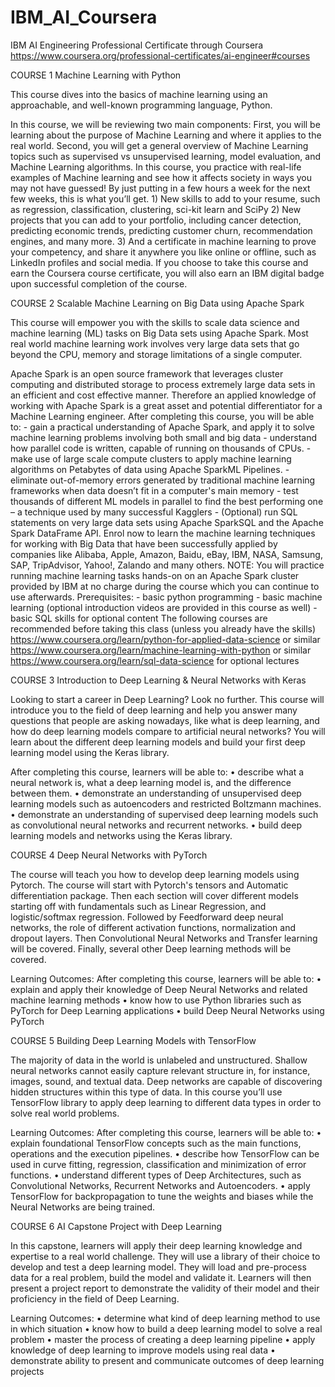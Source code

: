 # IBM_AI_Coursera
IBM AI Engineering Professional Certificate through Coursera
https://www.coursera.org/professional-certificates/ai-engineer#courses

COURSE
1
Machine Learning with Python

This course dives into the basics of machine learning using an approachable, and well-known programming language, Python.

In this course, we will be reviewing two main components: First, you will be learning about the purpose of Machine Learning and where it applies to the real world. Second, you will get a general overview of Machine Learning topics such as supervised vs unsupervised learning, model evaluation, and Machine Learning algorithms. In this course, you practice with real-life examples of Machine learning and see how it affects society in ways you may not have guessed! By just putting in a few hours a week for the next few weeks, this is what you’ll get. 1) New skills to add to your resume, such as regression, classification, clustering, sci-kit learn and SciPy 2) New projects that you can add to your portfolio, including cancer detection, predicting economic trends, predicting customer churn, recommendation engines, and many more. 3) And a certificate in machine learning to prove your competency, and share it anywhere you like online or offline, such as LinkedIn profiles and social media. If you choose to take this course and earn the Coursera course certificate, you will also earn an IBM digital badge upon successful completion of the course.

COURSE
2
Scalable Machine Learning on Big Data using Apache Spark

This course will empower you with the skills to scale data science and machine learning (ML) tasks on Big Data sets using Apache Spark. Most real world machine learning work involves very large data sets that go beyond the CPU, memory and storage limitations of a single computer.

Apache Spark is an open source framework that leverages cluster computing and distributed storage to process extremely large data sets in an efficient and cost effective manner. Therefore an applied knowledge of working with Apache Spark is a great asset and potential differentiator for a Machine Learning engineer. After completing this course, you will be able to: - gain a practical understanding of Apache Spark, and apply it to solve machine learning problems involving both small and big data - understand how parallel code is written, capable of running on thousands of CPUs. - make use of large scale compute clusters to apply machine learning algorithms on Petabytes of data using Apache SparkML Pipelines. - eliminate out-of-memory errors generated by traditional machine learning frameworks when data doesn’t fit in a computer's main memory - test thousands of different ML models in parallel to find the best performing one – a technique used by many successful Kagglers - (Optional) run SQL statements on very large data sets using Apache SparkSQL and the Apache Spark DataFrame API. Enrol now to learn the machine learning techniques for working with Big Data that have been successfully applied by companies like Alibaba, Apple, Amazon, Baidu, eBay, IBM, NASA, Samsung, SAP, TripAdvisor, Yahoo!, Zalando and many others. NOTE: You will practice running machine learning tasks hands-on on an Apache Spark cluster provided by IBM at no charge during the course which you can continue to use afterwards. Prerequisites: - basic python programming - basic machine learning (optional introduction videos are provided in this course as well) - basic SQL skills for optional content The following courses are recommended before taking this class (unless you already have the skills) https://www.coursera.org/learn/python-for-applied-data-science or similar https://www.coursera.org/learn/machine-learning-with-python or similar https://www.coursera.org/learn/sql-data-science for optional lectures

COURSE
3
Introduction to Deep Learning & Neural Networks with Keras

Looking to start a career in Deep Learning? Look no further. This course will introduce you to the field of deep learning and help you answer many questions that people are asking nowadays, like what is deep learning, and how do deep learning models compare to artificial neural networks? You will learn about the different deep learning models and build your first deep learning model using the Keras library.

After completing this course, learners will be able to: • describe what a neural network is, what a deep learning model is, and the difference between them. • demonstrate an understanding of unsupervised deep learning models such as autoencoders and restricted Boltzmann machines. • demonstrate an understanding of supervised deep learning models such as convolutional neural networks and recurrent networks. • build deep learning models and networks using the Keras library.

COURSE
4
Deep Neural Networks with PyTorch

The course will teach you how to develop deep learning models using Pytorch. The course will start with Pytorch's tensors and Automatic differentiation package. Then each section will cover different models starting off with fundamentals such as Linear Regression, and logistic/softmax regression. Followed by Feedforward deep neural networks, the role of different activation functions, normalization and dropout layers. Then Convolutional Neural Networks and Transfer learning will be covered. Finally, several other Deep learning methods will be covered.

Learning Outcomes: After completing this course, learners will be able to: • explain and apply their knowledge of Deep Neural Networks and related machine learning methods • know how to use Python libraries such as PyTorch for Deep Learning applications • build Deep Neural Networks using PyTorch

COURSE
5
Building Deep Learning Models with TensorFlow

The majority of data in the world is unlabeled and unstructured. Shallow neural networks cannot easily capture relevant structure in, for instance, images, sound, and textual data. Deep networks are capable of discovering hidden structures within this type of data. In this course you’ll use TensorFlow library to apply deep learning to different data types in order to solve real world problems.

Learning Outcomes: After completing this course, learners will be able to: • explain foundational TensorFlow concepts such as the main functions, operations and the execution pipelines. • describe how TensorFlow can be used in curve fitting, regression, classification and minimization of error functions. • understand different types of Deep Architectures, such as Convolutional Networks, Recurrent Networks and Autoencoders. • apply TensorFlow for backpropagation to tune the weights and biases while the Neural Networks are being trained.

COURSE
6
AI Capstone Project with Deep Learning

In this capstone, learners will apply their deep learning knowledge and expertise to a real world challenge. They will use a library of their choice to develop and test a deep learning model. They will load and pre-process data for a real problem, build the model and validate it. Learners will then present a project report to demonstrate the validity of their model and their proficiency in the field of Deep Learning.

Learning Outcomes: • determine what kind of deep learning method to use in which situation • know how to build a deep learning model to solve a real problem • master the process of creating a deep learning pipeline • apply knowledge of deep learning to improve models using real data • demonstrate ability to present and communicate outcomes of deep learning projects
